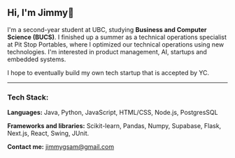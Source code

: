 ## Hi, I'm Jimmy👋
<!--
**jimmysamportfolio/jimmysamportfolio** is a ✨ _special_ ✨ repository because its `README.md` (this file) appears on your GitHub profile.

Here are some ideas to get you started:

- 🔭 I’m currently working on ...
- 🌱 I’m currently learning ...
- 👯 I’m looking to collaborate on ...
- 🤔 I’m looking for help with ...
- 💬 Ask me about ...
- 📫 How to reach me: ...
- 😄 Pronouns: ...
- ⚡ Fun fact: ...
-->
I'm a second-year student at UBC, studying **Business and Computer Science (BUCS)**. I finished up a summer as a technical operations specialist at Pit Stop Portables, where I optimized our technical operations using new technologies. I'm interested in product management, AI, startups and embedded systems.

I hope to eventually build my own tech startup that is accepted by YC. 

---
### Tech Stack:

**Languages:** Java, Python, JavaScript, HTML/CSS, Node.js, PostgresSQL

**Frameworks and libraries:**
Scikit-learn, Pandas, Numpy, Supabase, Flask, Next.js, React, Swing, JUnit. 

**Contact me:**
jimmygsam@gmail.com
